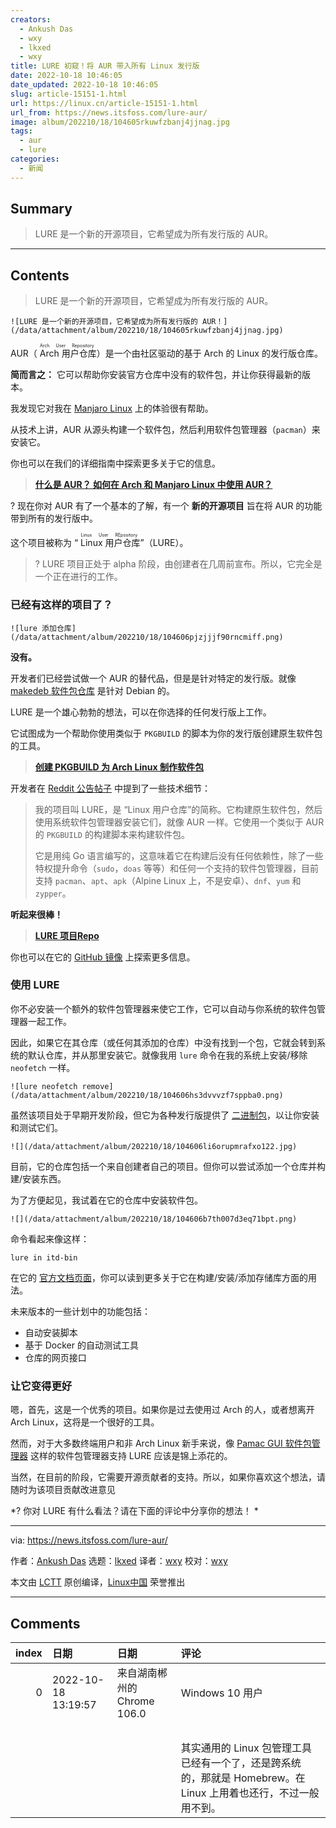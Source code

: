 ```yaml
---
creators:
  - Ankush Das
  - wxy
  - lkxed
  - wxy
title: LURE 初窥！将 AUR 带入所有 Linux 发行版
date: 2022-10-18 10:46:05
date_updated: 2022-10-18 10:46:05
slug: article-15151-1.html
url: https://linux.cn/article-15151-1.html
url_from: https://news.itsfoss.com/lure-aur/
image: album/202210/18/104605rkuwfzbanj4jjnag.jpg
tags:
  - aur
  - lure
categories:
  - 新闻
---
```


## Summary

> LURE 是一个新的开源项目，它希望成为所有发行版的 AUR。

***

<!-- more -->

## Contents

> 
> LURE 是一个新的开源项目，它希望成为所有发行版的 AUR。
> 
> 
> 

`![LURE 是一个新的开源项目，它希望成为所有发行版的 AUR！](/data/attachment/album/202210/18/104605rkuwfzbanj4jjnag.jpg)`

AUR（<ruby> Arch 用户仓库 <rt>  Arch User Repository </rt></ruby>）是一个由社区驱动的基于 Arch 的 Linux 的发行版仓库。

**简而言之：** 它可以帮助你安装官方仓库中没有的软件包，并让你获得最新的版本。

我发现它对我在 [Manjaro Linux](https://news.itsfoss.com/manjaro-linux-experience/) 上的体验很有帮助。

从技术上讲，AUR 从源头构建一个软件包，然后利用软件包管理器（`pacman`）来安装它。

你也可以在我们的详细指南中探索更多关于它的信息。

> 
> **[什么是 AUR？ 如何在 Arch 和 Manjaro Linux 中使用 AUR？](https://itsfoss.com/aur-arch-linux/)**
> 
> 
> 

? 现在你对 AUR 有了一个基本的了解，有一个 **新的开源项目** 旨在将 AUR 的功能带到所有的发行版中。

这个项目被称为 “<ruby> Linux 用户仓库 <rt>  Linux User REpository </rt></ruby>”（LURE）。

> 
> ? LURE 项目正处于 alpha 阶段，由创建者在几周前宣布。所以，它完全是一个正在进行的工作。
> 
> 
> 

### 已经有这样的项目了？

`![lure 添加仓库](/data/attachment/album/202210/18/104606pjzjjjf90rncmiff.png)`

**没有。**

开发者们已经尝试做一个 AUR 的替代品，但是是针对特定的发行版。就像 [makedeb 软件包仓库](https://mpr.makedeb.org) 是针对 Debian 的。

LURE 是一个雄心勃勃的想法，可以在你选择的任何发行版上工作。

它试图成为一个帮助你使用类似于 `PKGBUILD` 的脚本为你的发行版创建原生软件包的工具。

> 
> **[创建 PKGBUILD 为 Arch Linux 制作软件包](https://itsfoss.com/create-pkgbuild/)**
> 
> 
> 

开发者在 [Reddit 公告帖子](https://www.reddit.com/r/linux/comments/xq09nf/lure_aur_on_nonarch_distros/) 中提到了一些技术细节：

> 
> 我的项目叫 LURE，是 “Linux 用户仓库”的简称。它构建原生软件包，然后使用系统软件包管理器安装它们，就像 AUR 一样。它使用一个类似于 AUR 的 `PKGBUILD` 的构建脚本来构建软件包。
> 
> 
> 它是用纯 Go 语言编写的，这意味着它在构建后没有任何依赖性，除了一些特权提升命令（`sudo`，`doas` 等等）和任何一个支持的软件包管理器，目前支持 `pacman`、`apt`、`apk`（Alpine Linux 上，不是安卓）、`dnf`、`yum` 和 `zypper`。
> 
> 
> 

**听起来很棒！**

> 
> **[LURE 项目Repo](https://gitea.arsenm.dev/Arsen6331/lure)**
> 
> 
> 

你也可以在它的 [GitHub 镜像](https://github.com/Arsen6331/lure) 上探索更多信息。

### 使用 LURE

你不必安装一个额外的软件包管理器来使它工作，它可以自动与你系统的软件包管理器一起工作。

因此，如果它在其仓库（或任何其添加的仓库）中没有找到一个包，它就会转到系统的默认仓库，并从那里安装它。就像我用 `lure` 命令在我的系统上安装/移除 `neofetch` 一样。

`![lure neofetch remove](/data/attachment/album/202210/18/104606hs3dvvvzf7sppba0.png)`

虽然该项目处于早期开发阶段，但它为各种发行版提供了 [二进制包](https://gitea.arsenm.dev/Arsen6331/lure/releases/tag/v0.0.2)，以让你安装和测试它们。

`![](/data/attachment/album/202210/18/104606li6orupmrafxo122.jpg)`

目前，它的仓库包括一个来自创建者自己的项目。但你可以尝试添加一个仓库并构建/安装东西。

为了方便起见，我试着在它的仓库中安装软件包。

`![](/data/attachment/album/202210/18/104606b7th007d3eq71bpt.png)`

命令看起来像这样：

```shell
lure in itd-bin
```

在它的 [官方文档页面](https://github.com/Arsen6331/lure/blob/master/docs/usage.md)，你可以读到更多关于它在构建/安装/添加存储库方面的用法。

未来版本的一些计划中的功能包括：

* 自动安装脚本
* 基于 Docker 的自动测试工具
* 仓库的网页接口

### 让它变得更好

嗯，首先，这是一个优秀的项目。如果你是过去使用过 Arch 的人，或者想离开 Arch Linux，这将是一个很好的工具。

然而，对于大多数终端用户和非 Arch Linux 新手来说，像 [Pamac GUI 软件包管理器](https://itsfoss.com/install-pamac-arch-linux/) 这样的软件包管理器支持 LURE 应该是锦上添花的。

当然，在目前的阶段，它需要开源贡献者的支持。所以，如果你喜欢这个想法，请随时为该项目贡献改进意见

\*? 你对 LURE 有什么看法？请在下面的评论中分享你的想法！ \*

---

via: <https://news.itsfoss.com/lure-aur/>

作者：[Ankush Das](https://news.itsfoss.com/author/ankush/) 选题：[lkxed](https://github.com/lkxed) 译者：[wxy](https://github.com/wxy) 校对：[wxy](https://github.com/wxy)

本文由 [LCTT](https://github.com/LCTT/TranslateProject) 原创编译，[Linux中国](https://linux.cn/) 荣誉推出

***

## Comments

|   index | 日期                | 日期                                        | 评论                                                                                                                                                                |
|--------:|:--------------------|:--------------------------------------------|:--------------------------------------------------------------------------------------------------------------------------------------------------------------------|
|       0 | 2022-10-18 13:19:57 | 来自湖南郴州的 Chrome 106.0|Windows 10 用户 | 感觉最近很多这类项目，Debian 系这边已经有 MPR Pacstall 了（还有个 deb-get，但只是汇集第三方包，不包含自己打包）。<br /> |
|         |                     |                                             | <br />                                                                                                                  |
|         |                     |                                             | 其实通用的 Linux 包管理工具已经有一个了，还是跨系统的，那就是 Homebrew。在 Linux 上用着也还行，不过一般用不到。                                                     |
